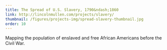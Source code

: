 ```yaml
---
title: The Spread of U.S. Slavery, 1790&ndash;1860
link: http://lincolnmullen.com/projects/slavery/
thumbnail: /figures/projects-img/spread-slavery-thumbnail.jpg
order: 10
---
```


Mapping the population of enslaved and free African Americans before the Civil War.
